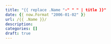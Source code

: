 ```yaml
---
title: "{{ replace .Name "-" " " | title }}"
date: {{ now.Format "2006-01-02" }}
url: /{{ .Name }}/
description:
categories: []
draft: true
---
```


